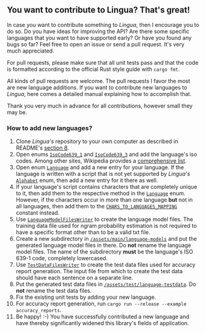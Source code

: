 ## You want to contribute to Lingua? That's great!

In case you want to contribute something to *Lingua*, then I encourage you to do so. Do you have ideas for 
improving the API? Are there some specific languages that you want to have supported early? Or have you 
found any bugs so far? Feel free to open an issue or send a pull request. It's very much appreciated.

For pull requests, please make sure that all unit tests pass and that the code is formatted according to
the official Rust style guide with `cargo fmt`.

All kinds of pull requests are welcome. The pull requests I favor the most are new language additions. If you want
to contribute new languages to *Lingua*, here comes a detailed manual explaining how to accomplish that.

Thank you very much in advance for all contributions, however small they may be.

### How to add new languages?

1. Clone *Lingua's* repository to your own computer as described in README's [section 8][library build url].
2. Open enums [`IsoCode639_1`][isocode639_1 url] and [`IsoCode639_3`][isocode639_3 url] and add the 
language's iso codes. Among other sites, Wikipedia provides a [comprehensive list][wikipedia isocodes list].
3. Open enum [`Language`][language url] and add a new entry for your language. If the language is written
with a script that is not yet supported by *Lingua's* [`Alphabet`][alphabet url] enum, then add a new entry
for it there as well.
4. If your language's script contains characters that are completely unique to it, then add them to the
respective method in the [`Language`][language url] enum. However, if the characters occur in more than one
language **but** not in all languages, then add them to the 
[`CHARS_TO_LANGUAGES_MAPPING`][chars to languages mapping url] constant instead.
5. Use [`LanguageModelFilesWriter`][language model files writer url] to create the language model files.
The training data file used for ngram probability estimation is not required to have a specific format
other than to be a valid txt file.
6. Create a new subdirectory in [`/assets/main/language-models`][language models directory url]
and put the generated language model files in there. Do **not** rename the language model files. 
The name of the subdirectory **must** be the language's ISO 639-1 code, completely lowercased.
7. Use [`TestDataFilesWriter`][test data files writer url] to create the test data files used for
accuracy report generation. The input file from which to create the test data should have each
sentence on a separate line.
8. Put the generated test data files in [`/assets/test/language-testdata`][test data directory url].
Do **not** rename the test data files.
9. Fix the existing unit tests by adding your new language.
10. For accuracy report generation, run `cargo run --release --example accuracy_reports`.
11. Be happy! :-) You have successfully contributed a new language and have thereby significantly widened
this library's fields of application. 

[library build url]: https://github.com/pemistahl/lingua-rs#library-build
[isocode639_1 url]: https://github.com/pemistahl/lingua-rs/blob/master/src/isocode.rs#L23
[isocode639_3 url]: https://github.com/pemistahl/lingua-rs/blob/master/src/isocode.rs#L251
[wikipedia isocodes list]: https://en.wikipedia.org/wiki/List_of_ISO_639-1_codes
[language url]: https://github.com/pemistahl/lingua-rs/blob/master/src/language.rs#L389
[alphabet url]: https://github.com/pemistahl/lingua-rs/blob/master/src/alphabet.rs#L25
[chars to languages mapping url]: https://github.com/pemistahl/lingua-rs/blob/master/src/constant.rs#L34
[language model files writer url]: https://github.com/pemistahl/lingua-rs/blob/master/src/writer.rs#L38
[language models directory url]: https://github.com/pemistahl/lingua-rs/tree/master/assets/main/language-models
[test data files writer url]: https://github.com/pemistahl/lingua-rs/blob/master/src/writer.rs#L172
[test data directory url]: https://github.com/pemistahl/lingua-rs/tree/master/assets/test/language-testdata
